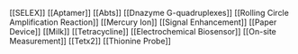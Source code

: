 [[SELEX]]
[[Aptamer]]
[[Abts]]
[[Dnazyme G-quadruplexes]]
[[Rolling Circle Amplification Reaction]]
[[Mercury Ion]]
[[Signal Enhancement]]
[[Paper Device]]
[[Milk]]
[[Tetracycline]]
[[Electrochemical Biosensor]]
[[On-site Measurement]]
[[Tetx2]]
[[Thionine Probe]]
